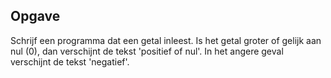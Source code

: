 ## Opgave

Schrijf een programma dat een getal inleest. Is het getal groter of gelijk aan nul (0), dan verschijnt de tekst 'positief of nul'. In het angere geval verschijnt de tekst 'negatief'.
